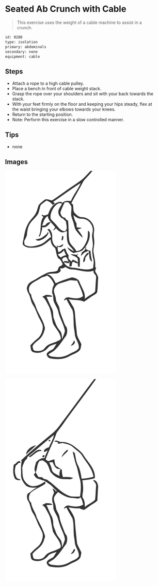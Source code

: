 # Seated Ab Crunch with Cable
> This exercise uses the weight of a cable machine to assist in a crunch.

``` 
id: 0288 
type: isolation 
primary: abdominals 
secondary: none 
equipment: cable 
``` 

## Steps

 - Attach a rope to a high cable pulley.
 - Place a bench in front of cable weight stack.
 - Grasp the rope over your shoulders and sit with your back towards the stack.
 - With your feet firmly on the floor and keeping your hips steady, flex at the waist bringing your elbows towards your knees.
 - Return to the starting position.
 - Note: Perform this exercise in a slow controlled manner.

## Tips

 - none

## Images

![](../svg/0288-relaxation.svg)

![](../svg/0288-tension.svg)
